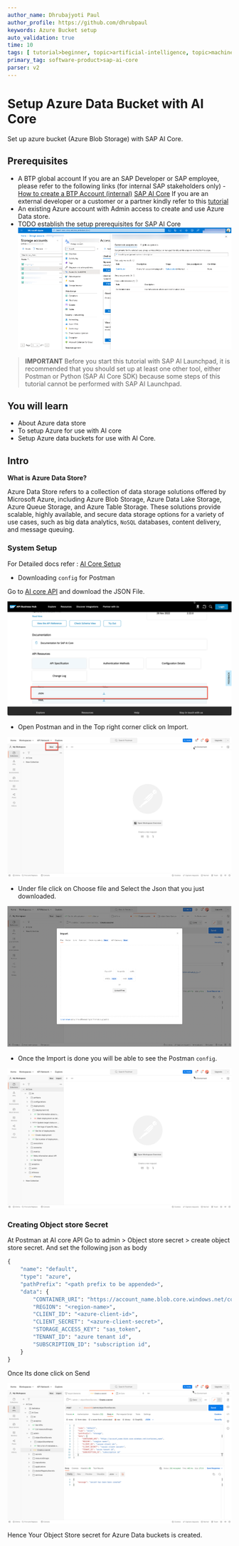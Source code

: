 ```yaml
---
author_name: Dhrubajyoti Paul
author_profile: https://github.com/dhrubpaul
keywords: Azure Bucket setup
auto_validation: true
time: 10
tags: [ tutorial>beginner, topic>artificial-intelligence, topic>machine-learning, software-product>sap-business-technology-platform, software-product>sap-ai-launchpad, software-product>sap-ai-core ]
primary_tag: software-product>sap-ai-core
parser: v2
---
```

# Setup Azure Data Bucket with AI Core
<!-- description -->Set up azure bucket (Azure Blob Storage) with SAP AI Core.

## Prerequisites
- A BTP global account
If you are an SAP Developer or SAP employee, please refer to the following links (for internal SAP stakeholders only) - 
[How to create a BTP Account (internal)](https://me.sap.com/notes/3493139)
[SAP AI Core](https://help.sap.com/docs/sap-ai-core?locale=en-US)
If you are an external developer or a customer or a partner kindly refer to this [tutorial](https://developers.sap.com/tutorials/btp-cockpit-entitlements.html)
- An existing Azure account with Admin access to create and use Azure Data store.
- TODO establish the setup prerequisites for SAP AI Core 
![image](img/azure-dashboard.png)

>**IMPORTANT** Before you start this tutorial with SAP AI Launchpad, it is recommended that you should set up at least one other tool, either Postman or Python (SAP AI Core SDK) because some steps of this tutorial cannot be performed with SAP AI Launchpad.

## You will learn
- About Azure data store
- To setup Azure for use with AI core
- Setup Azure data buckets for use with AI Core.

 ## Intro
**What is Azure Data Store?**

Azure Data Store refers to a collection of data storage solutions offered by Microsoft Azure, including Azure Blob Storage, Azure Data Lake Storage, Azure Queue Storage, and Azure Table Storage. These solutions provide scalable, highly available, and secure data storage options for a variety of use cases, such as big data analytics, `NoSQL` databases, content delivery, and message queuing.


### System Setup
For Detailed docs refer : [AI Core Setup](https://developers.sap.com/tutorials/ai-core-setup.html)

- Downloading `config` for Postman

Go to [AI core API](https://api.sap.com/api/AI_CORE_API/overview) and download the JSON File.

![image](img/download-json.png)

- Open Postman and in the Top right corner click on Import.

![image](img/create-collection.png)

- Under file click on Choose file and Select the Json that you just downloaded.

![image](img/import-json.png)

- Once the Import is done you will be able to see the Postman `config`.

![image](img/postman.png)

###  Creating Object store Secret

At Postman at AI core API Go to admin > Object store secret > create object store secret.
And set the following json as body
```Python
{
	"name": "default",
	"type": "azure",
	"pathPrefix": "<path prefix to be appended>",
	"data": {
		"CONTAINER_URI": "https://account_name.blob.core.windows.net/container_name",  
		"REGION": "<region-name>",                  
		"CLIENT_ID": "<azure-client-id>",         
		"CLIENT_SECRET": "<azure-client-secret>",  
		"STORAGE_ACCESS_KEY": "sas_token",          
		"TENANT_ID": "azure tenant id",             
		"SUBSCRIPTION_ID": "subscription id",      
	}
}
```

Once Its done click on Send

![image](img/postman-call.png)

Hence Your Object Store secret for Azure Data buckets is created.
